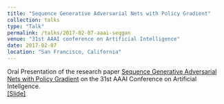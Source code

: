 ```yaml
---
title: "Sequence Generative Adversarial Nets with Policy Gradient"
collection: talks
type: "Talk"
permalink: /talks/2017-02-07-aaai-seqgan
venue: "31st AAAI conference on Artificial Intelligence"
date: 2017-02-07
location: "San Francisco, California"
---
```


Oral Presentation of the research paper [Sequence Generative Adversarial Nets with Policy Gradient](https://arxiv.org/pdf/1609.05473.pdf) on the 31st AAAI Conference on Artificial Intellgence.<br>
[[Slide]](https://lantaoyu.github.io/files/2017-02-07-aaai-seqgan.pdf)